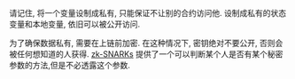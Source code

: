 请记住, 将一个变量设制成私有, 只能保证不让别的合约访问他. 设制成私有的状态变量和本地变量, 依旧可以被公开访问.

为了确保数据私有, 需要在上链前加密. 在这种情况下, 密钥绝对不要公开, 否则会被任何想知道的人获得. [zk-SNARKs](https://blog.ethereum.org/2016/12/05/zksnarks-in-a-nutshell/) 提供了一个可以判断某个人是否有某个秘密参数的方法,但是不必透露这个参数.
